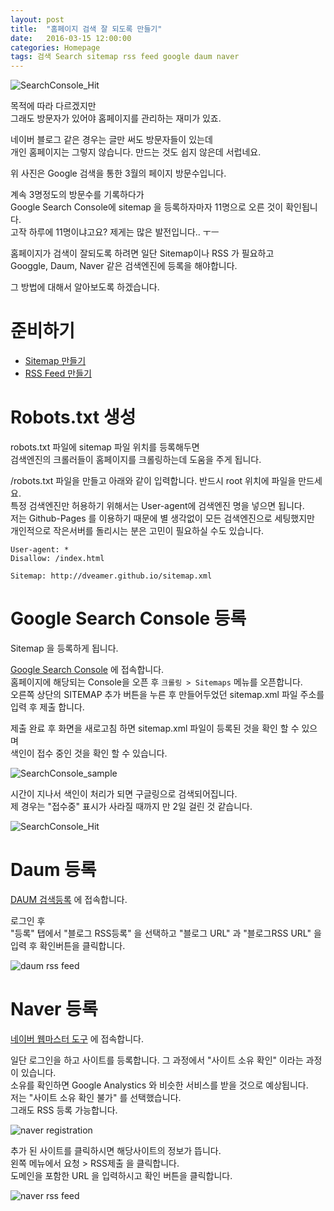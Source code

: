 ```yaml
---
layout: post
title:  "홈페이지 검색 잘 되도록 만들기"
date:   2016-03-15 12:00:00 
categories: Homepage
tags: 검색 Search sitemap rss feed google daum naver 
---
```


![SearchConsole_Hit](https://lh3.googleusercontent.com/wrtKRI9LBH4RC9PkwybmCtmLNq5DKtZ1zbPEwwWcLs4k5fmjT0HHv11uNUHVbgc7ZczCF-fxxftD-vyJq3jhLVNVgTirfC8R5SyuB7BD8cR_oaA29vhAElCXi9F3S0R1lXAO7oL1OPLZC40tbP6NhlC4cRvaSkPENcKPQKHCXfNBLLb0J8s3vkynvUlRE0HbVYcM6vG74vGfLiG43wO2fDdqtsfxQ2OfZKfl_ezQ5FcVY8Yc-NV_yu2nQwWMz9CvUHaYr3TSooI7IgZZOHxjOekvUeJQM-qkMfea2Chjcj3BImKQx__9V_-RBy6nNE7unHoz5yrHsbka6_xlQ89SqeLPJX6HWodCWIEeuLxEkFY8YLyIvGrF6A5mOiGYH5sOEWddYC9myv-EKhYReaeuzXfc98XvQyc8pKSWMRsDRR3vTq-XNElSKL-PMtymum8SdeMLx47QpaHFslhdVqRCUVQA5cM_u5P2WM0Yg4WEBUmmDMAvPSkwZNosoPBx5Dlod_HTeU_tlQgTLtp3rkLJ9-TGcEPKG6gHVtjnHo5qBgybLwWNO_4h1FVxrEDZxKbQ2KsM=w385-h683-no)  

목적에 따라 다르겠지만  
그래도 방문자가 있어야 홈페이지를 관리하는 재미가 있죠.  

네이버 블로그 같은 경우는 글만 써도 방문자들이 있는데  
개인 홈페이지는 그렇지 않습니다. 만드는 것도 쉽지 않은데 서럽네요.  

위 사진은 Google 검색을 통한 3월의 페이지 방문수입니다.  

<!--more-->

계속 3명정도의 방문수를 기록하다가  
Google Search Console에 sitemap 을 등록하자마자 11명으로 오른 것이 확인됩니다.  
고작 하루에 11명이냐고요? 제게는 많은 발전입니다.. ㅜㅡ  

홈페이지가 검색이 잘되도록 하려면 일단 Sitemap이나 RSS 가 필요하고  
Googgle, Daum, Naver 같은 검색엔진에 등록을 해야합니다.  

그 방법에 대해서 알아보도록 하겠습니다.  

# 준비하기
  * [Sitemap 만들기](/homepage/Sitemap.html)
  * [RSS Feed 만들기](/homepage/RSS-Feed.html)

# Robots.txt 생성

robots.txt 파일에 sitemap 파일 위치를 등록해두면  
검색엔진의 크롤러들이 홈페이지를 크롤링하는데 도움을 주게 됩니다.  

/robots.txt 파일을 만들고 아래와 같이 입력합니다. 반드시 root 위치에 파일을 만드세요.  
특정 검색엔진만 허용하기 위해서는 User-agent에 검색엔진 명을 넣으면 됩니다.  
저는 Github-Pages 를 이용하기 때문에 별 생각없이 모든 검색엔진으로 세팅했지만  
개인적으로 작은서버를 돌리시는 분은 고민이 필요하실 수도 있습니다.  

~~~
User-agent: *
Disallow: /index.html

Sitemap: http://dveamer.github.io/sitemap.xml
~~~

# Google Search Console 등록

Sitemap 을 등록하게 됩니다.  

[Google Search Console](https://www.google.com/webmasters/) 에 접속합니다.  
홈페이지에 해당되는 Console을 오픈 후 ```크롤링 > Sitemaps``` 메뉴를 오픈합니다.  
오른쪽 상단의 SITEMAP 추가 버튼을 누른 후 만들어두었던 sitemap.xml 파일 주소를 입력 후 제출 합니다.  

제출 완료 후 화면을 새로고침 하면 sitemap.xml 파일이 등록된 것을 확인 할 수 있으며  
색인이 접수 중인 것을 확인 할 수 있습니다.  

![SearchConsole_sample](https://lh3.googleusercontent.com/0QRzIfkzEXW8msaVZ08-7ekvqyxrc1KmH2ci78ZuFHHuIJmsajXCNUdPDJguqVWLPOVhBl5Jbu4FdfL8oPXPk_0ZONudVlV0TNzid-MtMF7rZp00YD-B6-snvL8K4JDtYfkkOIWZyOZPTg1TeyQ5vsuCE-xMORBIqtguRByfv8FYy00yJih3R-KfletZJzZ-KgUso9iiUZzTMhOJPFBIHkksJvSfugrywMclAednFn0l4Q5wyJ7uRBuiBwLJixyz69AmXwMw2MMSaMhCQvUii2ANGEymV0fHuCvIXbLzkEQ5lSoSqIeQpzT1rdAvyxwwtVPcONMNtEaAmgbT5XWLfPr26LX5WXvWdEFLUwcM0lIk_Pf8GM9ncrIYJMyM94lounWpiemmtDL9fqHK4Re5v5wmZK0axtnQ81yrOKLES3ZMezRBGdGTQwBRtfYk8WkPEJ0NJr1jurSyJ7WJX_mhkviXwp_2vK31udPP_1wurBWdI1Rk6zg6sxGlGTEeBzJl6N8S_YdCPKgty8YIM25lE0b2Y93Zgdwyz300H-eLElVg0x6y84i5OveAXbMvUMt_UqDe=w1280-h683-no)


시간이 지나서 색인이 처리가 되면 구글링으로 검색되어집니다.  
제 경우는 "접수중" 표시가 사라질 때까지 만 2일 걸린 것 같습니다.  

![SearchConsole_Hit](https://lh3.googleusercontent.com/wrtKRI9LBH4RC9PkwybmCtmLNq5DKtZ1zbPEwwWcLs4k5fmjT0HHv11uNUHVbgc7ZczCF-fxxftD-vyJq3jhLVNVgTirfC8R5SyuB7BD8cR_oaA29vhAElCXi9F3S0R1lXAO7oL1OPLZC40tbP6NhlC4cRvaSkPENcKPQKHCXfNBLLb0J8s3vkynvUlRE0HbVYcM6vG74vGfLiG43wO2fDdqtsfxQ2OfZKfl_ezQ5FcVY8Yc-NV_yu2nQwWMz9CvUHaYr3TSooI7IgZZOHxjOekvUeJQM-qkMfea2Chjcj3BImKQx__9V_-RBy6nNE7unHoz5yrHsbka6_xlQ89SqeLPJX6HWodCWIEeuLxEkFY8YLyIvGrF6A5mOiGYH5sOEWddYC9myv-EKhYReaeuzXfc98XvQyc8pKSWMRsDRR3vTq-XNElSKL-PMtymum8SdeMLx47QpaHFslhdVqRCUVQA5cM_u5P2WM0Yg4WEBUmmDMAvPSkwZNosoPBx5Dlod_HTeU_tlQgTLtp3rkLJ9-TGcEPKG6gHVtjnHo5qBgybLwWNO_4h1FVxrEDZxKbQ2KsM=w385-h683-no)  

# Daum 등록

[DAUM 검색등록](https://register.search.daum.net/index.daum) 에 접속합니다.

로그인 후  
"등록" 탭에서 "블로그 RSS등록" 을 선택하고 "블로그 URL" 과 "블로그RSS URL" 을 입력 후 확인버튼을 클릭합니다. 

![daum rss feed](https://lh3.googleusercontent.com/8KiXI9yrt3jCl-eJOthd2HeER2zn3mw-j-wDrXQ35LTHvGG1qKf88Oz2g6KwpmKISjGGMVkyeswwDcilucwyUfN7oWUJym8kCoKmT1KJQ9sMi4NWrpFov0nnqz7cf6PzzhBEx1sLcVT2-zmYEFoMjJ_5aGntnXJSMqJWpWWWEI2wduxYy6SY6UJy00RZQ0UoeuG1FGPrhJBC6KeOPJ8bCooPh2rI4hsJTcYrlzeFSrhYWcOqODggT2CpoSDvFb5CGCuSG-n-ct8aZfsKd29yiSXDPq59JcQ0B4WGZ8gUjMQIns5O7e4mr3r-7EXJKg9h7Na7ov-YCDvI1OsxJ9y4nEa54SNaMnE1vMH8iwH9WD2P-2fv0Xz4C9ACwO9AHkSVTT8oCHI8tyiv4_a6JUmLFra-jLp3w41OSRUvJ6Cxcjx396Tuiqxax9x6h1I_ggKeH6A5xs9eiZSU0sq7Rga3gf1uQLBybJyiVLR3l3QkPJNQt4ofp_WKVhEUQrrZwKngUUknDWmwI1XA0DVevsb8G_E6IrDs4dXMYXvjCnpy2RhkStD_AmC_8rcpMkHE3IPZnYTL=w1310-h683-no)

# Naver 등록

[네이버 웹마스터 도구](http://webmastertool.naver.com/) 에 접속합니다.

일단 로그인을 하고 사이트를 등록합니다. 그 과정에서 "사이트 소유 확인" 이라는 과정이 있습니다.  
소유를 확인하면 Google Analystics 와 비슷한 서비스를 받을 것으로 예상됩니다.  
저는 "사이트 소유 확인 불가" 를 선택했습니다.  
그래도 RSS 등록 가능합니다.  

![naver registration](https://lh3.googleusercontent.com/XCiN7VXRiwvNymLRY0UVbosLHS2-yO-Mq79tn5HUj6ER5cKiIA0W8Fc4XbKmfnDnd_mj63hy7-he00jNdNaAn86Gb4cHV3N3zsFf2vGWjyFATjXirAC7KPAZWMpNcJU-x9urvzH0mXSvpd7qbIkwWvcYKrwj4X9SaK-NMi5uDnu9hjCGWd8k0UvyGY3cz7XEzlMl0bS8h75zid_E2cs1GXW298Ox1JznZSozkeNBSFS9Ec9z4dBgURrNBFF0giX5xT-gRn-sYegxX87PGerGtflqdgW1bHHTdEuQ15mOJFmuyvqHK7YZoHzGDieHGDM3H04QKpaFZ34x7rIrje-gPa_ZvBsA-A6nECXL60j6UtmZx-9EXNm4MXwgjk2yxryBO3JFaiHZnBBHyUV5564crhCzdTrOBbkcVfVl5TAaH6P_vZpoX3Uo3FjK0hl1MV7XKpQW8Vi5TqXmaiIFVwObw_QhEwkIX1mUoPYbrEey6DD4XsSiX9BZmMYst0nVlAQ-SOTMb8P9uPbdGdqEOZGox9Ks0vmwE9B2PyZCaF6GmHGYkImjJlYHI0Rc0tn6oZZ81vSR=w1319-h677-no)


추가 된 사이트를 클릭하시면 해당사이트의 정보가 뜹니다.  
왼쪽 메뉴에서 요청 > RSS제출 을 클릭합니다.  
도메인을 포함한 URL 을 입력하시고 확인 버튼을 클릭합니다.  

![naver rss feed](https://lh3.googleusercontent.com/8bYfpfCGRpa98MfPevx9RwbsV1KydI764rzSsxcWvXGlSVbPCAz8AWcJEZeY5MQf8QiFGYPxnehafAikHOzyHJ4p9N4UlerjDa5tTFW9RZeWT0-M8JJwmygFkiORxY1uGWWSTv__dGSkSSeKSaMpWNphIKkg6OcaGmTzBB11aYH7YMTNqkNNBR7QG7iwdEpaxT_hRFqxhwxHXaK9yAENMixNRhf3_jqADaahYHVwx_rPQkPBvEZwUgZsb_TeDuuMPrFGc2-Bt9DTmBu27Jw2-i9jNL50bJ5pTTT4nwEZOHjd7UtccHJwRT370Hz_4JXlYY50-FWWc8-I08lPH7VuoZ5T_8RVeTs0lNhybv7a0PuBtm6T1gj1Ek6sQAgz8Ncm_S0P8YSFAPBG5NOSZpLLtiuJSJmrJ9Ldb8O4Ye-RdjyCq5HZU9YK0OncHw08W1vXaxBPije2BPqFhProe0uLZQnXJzHFvfiEY1G2tz2he5cSC2hw1WZ8CzbsvVbb2WrDZPWhq_I_zcdTb6RrgmtbTy6nHsyPUZ7yRtZihk6cWRHXvffNutU5H_VR1ZXkDlBnyjSs=w1325-h680-no)



